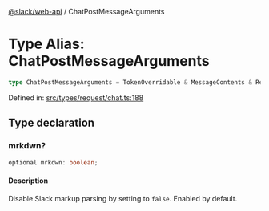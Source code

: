 [@slack/web-api](../index.md) / ChatPostMessageArguments

# Type Alias: ChatPostMessageArguments

```ts
type ChatPostMessageArguments = TokenOverridable & MessageContents & ReplyInThread & Authorship & Parse & LinkNames & Metadata & Unfurls & object;
```

Defined in: [src/types/request/chat.ts:188](https://github.com/slackapi/node-slack-sdk/blob/main/packages/web-api/src/types/request/chat.ts#L188)

## Type declaration

### mrkdwn?

```ts
optional mrkdwn: boolean;
```

#### Description

Disable Slack markup parsing by setting to `false`. Enabled by default.
